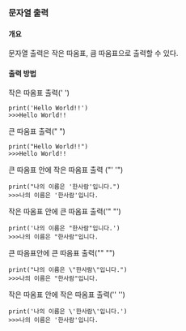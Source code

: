 ### 문자열 출력

#### 개요
문자열 출력은 작은 따옴표, 큼 따움표으로 출력할 수 있다.

#### 출력 방법
작은 따옴표 출력(' ')
```
print('Hello World!!')
>>>Hello World!!
```
큰 따움표 출력(" ")
```
print("Hello World!!")
>>>Hello World!!
```
큰 따옴표 안에 작은 따옴표 출력 ("' '")
```
print("나의 이름은 '한사람'입니다.")
>>>나의 이름은 '한사람'입니다.
```
작은 따옴표 안에 큰 따옴표 출력('" "')
```
print('나의 이름은 "한사람"입니다.')
>>>나의 이름은 "한사람"입니다.
```
큰 따옴표안에 큰 따옴표 출력("\" \"")
```
print("나의 이름은 \"한사람\"입니다.")
>>>나의 이름은 "한사람"입니다.
```
작은 따옴표 안에 작은 따옴표 출력('\' \'')
```
print('나의 이름은 \'한사람\'입니다.')
>>>나의 이름은 '한사람'입니다.
```
